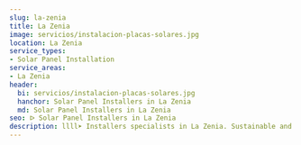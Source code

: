 ```yaml
---
slug: la-zenia
title: La Zenia
image: servicios/instalacion-placas-solares.jpg
location: La Zenia
service_types:
- Solar Panel Installation
service_areas:
- La Zenia
header:
  bi: servicios/instalacion-placas-solares.jpg
  hanchor: Solar Panel Installers in La Zenia
  md: Solar Panel Installers in La Zenia
seo: ᐅ Solar Panel Installers in La Zenia
description: llll➤ Installers specialists in La Zenia. Sustainable and efficient solutions. Best techniques and competitive prices ✅ Contact us!
---
```

